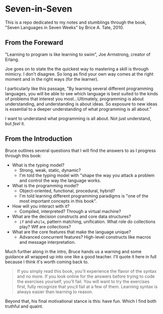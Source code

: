# Seven-in-Seven

This is a repo dedicated to my notes and stumblings through the book, "Seven Languages in Seven Weeks" by Brice A. Tate, 2010.

## From the Foreward

"Learning to program is like learning to swim", Joe Armstrong, creator of Erlang.

Joe goes on to state the the quickest way to mastering a skill is through mimicry. I don't disagree. So long as find your own way comes at the right moment and in the right ways (for the learner).

I particularly like this passage, "By learning several different programming languages, you will be able to see which language is best suited to the kinds of problems that interest you most...Ultimately, programming is about understanding, and understanding is about ideas. So exposure to new ideas is essential to a deeper understanding of what programming is all about."

I want to understand what programming is all about. Not just understand, but _feel_ it.

## From the Introduction

Bruce outlines several questions that I will find the answers to as I progress through this book:

- What is the typing model?
  - Strong, weak, static, dynamic?
  - I'm told the typing model with "shape the way you attack a problem and control the way the language works.
- What is the programming model?
  - Object-oriented, functional, procedural, hybrid?
  - I'm told learning different programming paradigms is "one of the most important concepts in this book".
- How will you interact with it?
  - Compiled, interpreted? Through a virtual machine?
- What are the decision constructs and core data structures?
  - `if` and `while`, pattern matching, unification. What role do collections play? Wtf are collections?
- What are the core features that make the language unique?
  - Advanced concurrent features? High-level constructs like macros and message interpretation.

Much further along in the intro, Bruce hands us a warning and some guidance all wrapped up into one like a good teacher. I'll quote it here in full because I think it's worth coming back to.

> If you simply read this book, you'll experience the flavor of the syntax and no more. If you look online for the answers before trying to code the exercises yourself, you'll fail. You will want to try the exercises first, fully recognize that you;ll fail at a few of them. Learning syntax is always easier than learning to reason.

Beyond that, his final motivational stance is this: have fun. Which I find both truthful and quaint.

